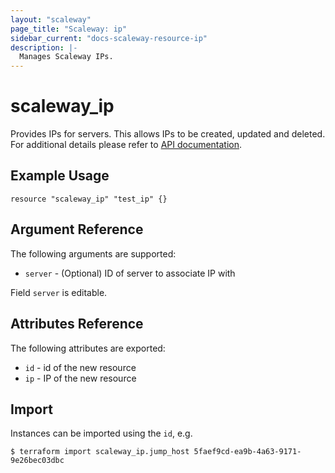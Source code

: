 ```yaml
---
layout: "scaleway"
page_title: "Scaleway: ip"
sidebar_current: "docs-scaleway-resource-ip"
description: |-
  Manages Scaleway IPs.
---
```


# scaleway\_ip

Provides IPs for servers. This allows IPs to be created, updated and deleted.
For additional details please refer to [API documentation](https://developer.scaleway.com/#ips).

## Example Usage

```hcl
resource "scaleway_ip" "test_ip" {}
```

## Argument Reference

The following arguments are supported:

* `server` - (Optional) ID of server to associate IP with

Field `server` is editable.

## Attributes Reference

The following attributes are exported:

* `id` - id of the new resource
* `ip` - IP of the new resource

## Import

Instances can be imported using the `id`, e.g.

```
$ terraform import scaleway_ip.jump_host 5faef9cd-ea9b-4a63-9171-9e26bec03dbc
```
